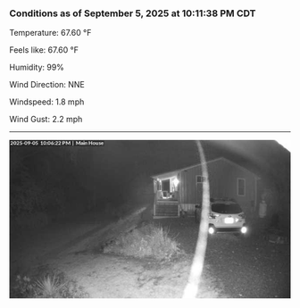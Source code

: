 ### Conditions as of September 5, 2025 at 10:11:38 PM CDT 

Temperature: 67.60 &deg;F

Feels like: 67.60 &deg;F

Humidity: 99%

Wind Direction: NNE

Windspeed: 1.8 mph

Wind Gust: 2.2 mph

---

<img src="./images/latest.jpeg"/>

